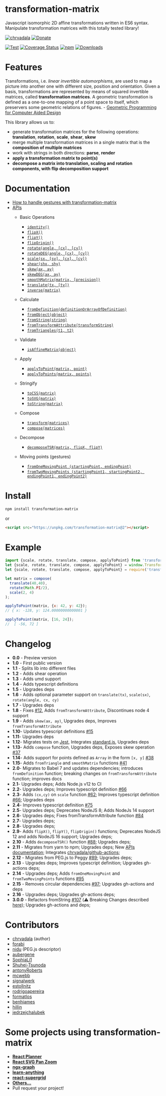 # transformation-matrix
Javascript isomorphic 2D affine transformations written in ES6 syntax. Manipulate transformation matrices with this totally tested library!

[![chrvadala](https://img.shields.io/badge/website-chrvadala-orange.svg)](https://chrvadala.github.io)
[![Donate](https://img.shields.io/badge/donate-Paypal-lightgrey.svg)](https://www.paypal.com/paypalme/chrvadala/15)

[![Test](https://github.com/chrvadala/transformation-matrix/actions/workflows/test.yml/badge.svg?branch=main)](https://github.com/chrvadala/transformation-matrix/actions/workflows/test.yml)
[![Coverage Status](https://coveralls.io/repos/github/chrvadala/transformation-matrix/badge.svg?branch=master)](https://coveralls.io/github/chrvadala/transformation-matrix?branch=master)
[![npm](https://img.shields.io/npm/v/transformation-matrix.svg?maxAge=2592000?style=plastic)](https://www.npmjs.com/package/transformation-matrix)
[![Downloads](https://img.shields.io/npm/dm/transformation-matrix.svg)](https://www.npmjs.com/package/transformation-matrix)

# Features 
Transformations, i.e. *linear invertible automorphisms*, are used to map a picture into another one with different size, position and orientation. Given a basis, transformations are represented by means of squared invertible matrices, called **transformation matrices**.
A geometric transformation is defined as a one-to-one mapping of a point space to itself, which preservers some geometric relations of figures. - [Geometric Programming for Computer Aided Design](https://books.google.it/books?vid=ISBN9780471899426)

This library allows us to:
- generate transformation matrices for the following operations: **translation**, **rotation**, **scale**, **shear**, **skew**
- merge multiple transformation matrices in a single matrix that is the **composition of multiple matrices**
- work with strings in both directions: **parse**, **render**
- **apply a transformation matrix to point(s)**
- **decompose a matrix into translation, scaling and rotation components, with flip decomposition support**

# Documentation
- [How to handle gestures with transformation-matrix](https://github.com/chrvadala/transformation-matrix/blob/main/docs/gestures.md)
- [APIs](https://github.com/chrvadala/transformation-matrix/blob/main/docs/api.md)
  - Basic Operations
    - [`identity()`](https://github.com/chrvadala/transformation-matrix/blob/main/docs/api.md#identity)
    - [`flipX()`](https://github.com/chrvadala/transformation-matrix/blob/main/docs/api.md#flipX)
    - [`flipY()`](https://github.com/chrvadala/transformation-matrix/blob/main/docs/api.md#flipY)
    - [`flipOrigin()`](https://github.com/chrvadala/transformation-matrix/blob/main/docs/api.md#flipOrigin)
    - [`rotate(angle, [cx], [cy])`](https://github.com/chrvadala/transformation-matrix/blob/main/docs/api.md#rotate)
    - [`rotateDEG(angle, [cx], [cy])`](https://github.com/chrvadala/transformation-matrix/blob/main/docs/api.md#rotateDEG)
    - [`scale(sx, [sy], [cx], [cy])`](https://github.com/chrvadala/transformation-matrix/blob/main/docs/api.md#scale)
    - [`shear(shx, shy)`](https://github.com/chrvadala/transformation-matrix/blob/main/docs/api.md#shear)
    - [`skew(ax, ay)`](https://github.com/chrvadala/transformation-matrix/blob/main/docs/api.md#skew)
    - [`skewDEG(ax, ay)`](https://github.com/chrvadala/transformation-matrix/blob/main/docs/api.md#skewDEG)
    - [`smoothMatrix(matrix, [precision])`](https://github.com/chrvadala/transformation-matrix/blob/main/docs/api.md#smoothMatrix)
    - [`translate(tx, [ty])`](https://github.com/chrvadala/transformation-matrix/blob/main/docs/api.md#translate)
    - [`inverse(matrix)`](https://github.com/chrvadala/transformation-matrix/blob/main/docs/api.md#inverse)

  - Calculate
    - [`fromDefinition(definitionOrArrayOfDefinition)`](https://github.com/chrvadala/transformation-matrix/blob/main/docs/api.md#fromDefinition)
    - [`fromObject(object)`](https://github.com/chrvadala/transformation-matrix/blob/main/docs/api.md#fromObject)
    - [`fromString(string)`](https://github.com/chrvadala/transformation-matrix/blob/main/docs/api.md#fromString)
    - [`fromTransformAttribute(transformString)`](https://github.com/chrvadala/transformation-matrix/blob/main/docs/api.md#fromTransformAttribute)
    - [`fromTriangles(t1, t2)`](https://github.com/chrvadala/transformation-matrix/blob/main/docs/api.md#fromTriangles)

  - Validate
    - [`isAffineMatrix(object)`](https://github.com/chrvadala/transformation-matrix/blob/main/docs/api.md#isAffineMatrix)

  - Apply
    - [`applyToPoint(matrix, point)`](https://github.com/chrvadala/transformation-matrix/blob/main/docs/api.md#applyToPoint)
    - [`applyToPoints(matrix, points)`](https://github.com/chrvadala/transformation-matrix/blob/main/docs/api.md#applyToPoints)

  - Stringify
    - [`toCSS(matrix)`](https://github.com/chrvadala/transformation-matrix/blob/main/docs/api.md#toCSS)
    - [`toSVG(matrix)`](https://github.com/chrvadala/transformation-matrix/blob/main/docs/api.md#toSVG)
    - [`toString(matrix)`](https://github.com/chrvadala/transformation-matrix/blob/main/docs/api.md#toString)

  - Compose
    - [`transform(matrices)`](https://github.com/chrvadala/transformation-matrix/blob/main/docs/api.md#transform)
    - [`compose(matrices)`](https://github.com/chrvadala/transformation-matrix/blob/main/docs/api.md#compose)

  - Decompose
    - [`decomposeTSR(matrix, flipX, flipY)`](https://github.com/chrvadala/transformation-matrix/blob/main/docs/api.md#decomposeTSR)

  - Moving points (gestures)
    - [`fromOneMovingPoint (startingPoint, endingPoint)`](https://github.com/chrvadala/transformation-matrix/blob/main/docs/api.md#fromonemovingpointstartingpoint-endingpoint)
    - [`fromTwoMovingPoints (startingPoint1, startingPoint2, endingPoint1, endingPoint2)`](https://github.com/chrvadala/transformation-matrix/blob/main/docs/api.md#fromTwoMovingPoints)

# Install
```sh
npm install transformation-matrix
```
or
```html
<script src="https://unpkg.com/transformation-matrix@2"></script>
```

# Example
```js
import {scale, rotate, translate, compose, applyToPoint} from 'transformation-matrix';
let {scale, rotate, translate, compose, applyToPoint} = window.TransformationMatrix;
let {scale, rotate, translate, compose, applyToPoint} = require('transformation-matrix')

let matrix = compose(
  translate(40,40),
  rotate(Math.PI/2),
  scale(2, 4)
);

applyToPoint(matrix, {x: 42, y: 42});
// { x: -128, y: 124.00000000000001 }

applyToPoint(matrix, [16, 24]);
//  [ -56, 72 ]
```

# Changelog
- **0.0** - Preview version
- **1.0** - First public version
- **1.1** - Splits lib into different files
- **1.2** - Adds shear operation
- **1.3** - Adds umd support
- **1.4** - Adds typescript definitions
- **1.5** - Upgrades deps
- **1.6** - Adds optional parameter support on `translate(tx)`, `scale(sx)`, `rotate(angle, cx, cy)`
- **1.7** - Upgrades deps
- **1.8** - Fixes [#12](https://github.com/chrvadala/transformation-matrix/issues/12), Adds `fromTransformAttribute`, Discontinues node 4 support
- **1.9** - Adds `skew(ax, ay)`, Upgrades deps, Improves `fromTransformAttribute`
- **1.10**- Updates typescript definitions [#15](https://github.com/chrvadala/transformation-matrix/pull/15)
- **1.11**- Upgrades deps
- **1.12**- Migrates tests on [Jest](https://jestjs.io/), Integrates [standard.js](https://standardjs.com/), Upgrades deps
- **1.13**- Adds `compose` function, Upgrades deps, Exposes skew operation [#37](https://github.com/chrvadala/transformation-matrix/pull/37)
- **1.14**- Adds support for points defined as `Array` in the form `[x, y]` [#38](https://github.com/chrvadala/transformation-matrix/pull/38)
- **1.15**- Adds `fromTriangle` and `smoothMatrix` functions [#41](https://github.com/chrvadala/transformation-matrix/issues/41)
- **2.0**- Migrates to Babel 7 and updates dependencies; introduces `fromDefinition` function; breaking changes on `fromTransformAttribute` function; improves docs
- **2.1**- Upgrades deps; Adds Node.js v12 to CI
- **2.2**- Upgrades deps; Improves typescript definition [#66](https://github.com/chrvadala/transformation-matrix/pull/66)
- **2.3**- Adds `(cx,cy)` on `scale` function [#62](https://github.com/chrvadala/transformation-matrix/pull/62); Improves typescript definition [#66](https://github.com/chrvadala/transformation-matrix/pull/67); Upgrades deps
- **2.4**- Improves typescript definition [#75](https://github.com/chrvadala/transformation-matrix/pull/75)
- **2.5**- Upgrades deps; Deprecates NodeJS 8; Adds NodeJs 14 support
- **2.6**- Upgrades deps; Fixes fromTransformAttribute function [#84](https://github.com/chrvadala/transformation-matrix/pull/84)
- **2.7**- Upgrades deps;
- **2.8**- Upgrades deps;
- **2.9**- Adds `flipX()`, `flipY()`, `flipOrigin()` functions; Deprecates NodeJS 12 and adds NodeJS 16 support; Upgrades deps;  
- **2.10** - Adds `decomposeTSR()` function [#88](https://github.com/chrvadala/transformation-matrix/pull/88); Upgrades deps;
- **2.11** - Migrates from yarn to npm; Upgrades deps; New [APIs documentation](https://github.com/chrvadala/transformation-matrix/blob/main/docs/api.md); Integrates [chrvadala/github-actions](https://github.com/chrvadala/github-actions);
- **2.12** - Migrates from PEG.js to Peggy [#89](https://github.com/chrvadala/transformation-matrix/pull/89); Upgrades deps;
- **2.13** - Upgrades deps; Improves typescript definition; Upgrades gh-actions deps;
- **2.14** - Upgrades deps; Adds `fromOneMovingPoint` and `fromTwoMovingPoints` functions [#95](https://github.com/chrvadala/transformation-matrix/pull/95)
- **2.15** - Removes circular dependencies [#97](https://github.com/chrvadala/transformation-matrix/pull/97); Upgrades gh-actions and deps
- **2.16** - Upgrades deps; Upgrades gh-actions deps;
- **3.0.0** - Refactors fromString [#107](https://github.com/chrvadala/transformation-matrix/pull/107) (:warning: Breaking Changes described [here](https://github.com/chrvadala/transformation-matrix/pull/107#issue-2840194716)); Upgrades gh-actions and deps; 

# Contributors
- [chrvadala](https://github.com/chrvadala) (author)
- [forabi](https://github.com/forabi)
- [nidu](https://github.com/nidu) (PEG.js descriptor)
- [aubergene](https://github.com/aubergene)
- [SophiaLi1](https://github.com/SophiaLi1)
- [Shuhei-Tsunoda](https://github.com/Shuhei-Tsunoda)
- [antonyRoberts](https://github.com/antonyRoberts)
- [mcwebb](https://github.com/mcwebb)
- [signalwerk](https://github.com/signalwerk)
- [estollnitz](https://github.com/estollnitz)
- [rodrigoapereira](https://github.com/rodrigoapereira)
- [formatlos](https://github.com/formatlos)
- [benhjames](https://github.com/benhjames)
- [hillin](https://github.com/hillin)
- [jedrzejchalubek](https://github.com/jedrzejchalubek)

# Some projects using transformation-matrix
- [**React Planner**](https://github.com/cvdlab/react-planner)
- [**React SVG Pan Zoom**](https://github.com/chrvadala/react-svg-pan-zoom)
- [**ngx-graph**](https://github.com/swimlane/ngx-graph)
- [**learn-anything**](https://github.com/learn-anything/learn-anything)
- [**react-supergrid**](https://github.com/tscircuit/supergrid)
- [**Others...**](https://github.com/chrvadala/transformation-matrix/network/dependents)
- Pull request your project!
